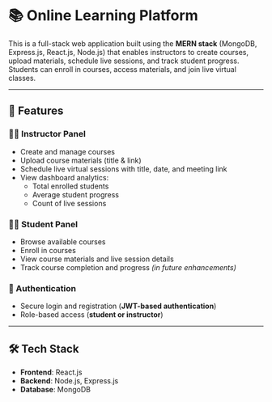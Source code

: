 # 📚 Online Learning Platform

This is a full-stack web application built using the **MERN stack** (MongoDB, Express.js, React.js, Node.js) that enables instructors to create courses, upload materials, schedule live sessions, and track student progress. Students can enroll in courses, access materials, and join live virtual classes.

---

## 🚀 Features

### 👩‍🏫 Instructor Panel
- Create and manage courses  
- Upload course materials (title & link)  
- Schedule live virtual sessions with title, date, and meeting link  
- View dashboard analytics:  
  - Total enrolled students  
  - Average student progress  
  - Count of live sessions  

### 👨‍🎓 Student Panel
- Browse available courses  
- Enroll in courses  
- View course materials and live session details  
- Track course completion and progress *(in future enhancements)*

### 🔐 Authentication
- Secure login and registration (**JWT-based authentication**)  
- Role-based access (**student or instructor**)

---

## 🛠️ Tech Stack

- **Frontend**: React.js  
- **Backend**: Node.js, Express.js  
- **Database**: MongoDB  
